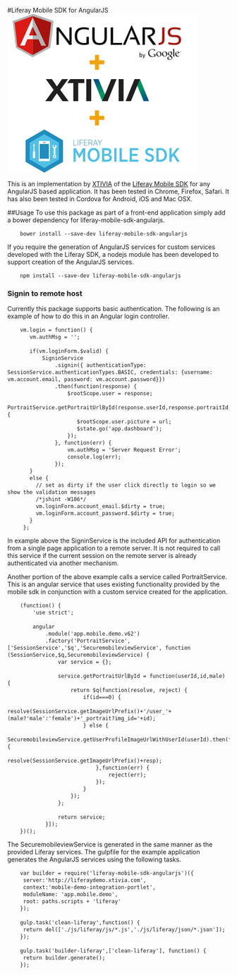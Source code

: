 #Liferay Mobile SDK for AngularJS
![Liferay Mobile SDK for AngularJS logo](logo.png)

This is an implementation by [XTIVIA](http://www.xtivia.com) of the [Liferay Mobile SDK](https://github.com/liferay/liferay-mobile-sdk) for any AngularJS based application.
It has been tested in Chrome, Firefox, Safari. It has also been tested in Cordova for Android, iOS and Mac OSX.

##Usage
To use this package as part of a front-end application simply add a bower dependency for liferay-mobile-sdk-angularjs.

```
    bower install --save-dev liferay-mobile-sdk-angularjs
```
    
If you require the generation of AngularJS services for custom services developed with the Liferay SDK, a nodejs module
has been developed to support creation of the AngularJS services.

```
    npm install --save-dev liferay-mobile-sdk-angularjs
```

### Signin to remote host
Currently this package supports basic authentication. The following is an example of how to do this in an Angular login controller.

```          
    vm.login = function() {
       vm.authMsg = '';
    
       if(vm.loginForm.$valid) {
           SigninService
               .signin({ authenticationType: SessionService.authenticationTypes.BASIC, credentials: {username: vm.account.email, password: vm.account.password}})
               .then(function(response) {
                   $rootScope.user = response;
                   PortraitService.getPortraitUrlById(response.userId,response.portraitId,true).then(function(url) {
                      $rootScope.user.picture = url;
                      $state.go('app.dashboard');
                   });
               }, function(err) {
                   vm.authMsg = 'Server Request Error';
                   console.log(err);
               });
       }
       else {
         // set as dirty if the user click directly to login so we show the validation messages
         /*jshint -W106*/
         vm.loginForm.account_email.$dirty = true;
         vm.loginForm.account_password.$dirty = true;
       }
     };
```
    
In example above the SigninService is the included API for authentication from a single page application to a remote server.
It is not required to call this service if the current session on the remote server is already authenticated via another mechanism.

Another portion of the above example calls a service called PortraitService. This is an angular service that uses 
existing functionality provided by the mobile sdk in conjunction with a custom service created for the application.

```
    (function() {
        'use strict';
    
        angular
            .module('app.mobile.demo.v62')
            .factory('PortraitService', ['SessionService','$q','SecuremobileviewService', function (SessionService,$q,SecuremobileviewService) {
                var service = {};
    
                service.getPortraitUrlById = function(userId,id,male) {
                    return $q(function(resolve, reject) {
                        if(id===0) {
                            resolve(SessionService.getImageUrlPrefix()+'/user_'+(male?'male':'female')+'_portrait?img_id='+id);
                        } else {
                            SecuremobileviewService.getUserProfileImageUrlWithUserId(userId).then(function(resp) {
                                resolve(SessionService.getImageUrlPrefix()+resp);
                            },function(err) {
                                reject(err);
                            });
                        }
                    });
                };
    
                return service;
            }]);
    })();
```

The SecuremobileviewService is generated in the same manner as the provided Liferay services.
The gulpfile for the example application generates the AngularJS services using the following tasks.

```
    var builder = require('liferay-mobile-sdk-angularjs')({
     server:'http://liferaydemo.xtivia.com',
     context:'mobile-demo-integration-portlet',
     moduleName: 'app.mobile.demo',
     root: paths.scripts + 'liferay'
    });
    
    gulp.task('clean-liferay',function() {
     return del(['./js/liferay/js/*.js','./js/liferay/json/*.json']);
    });
    
    gulp.task('builder-liferay',['clean-liferay'], function() {
     return builder.generate();
    });
```
